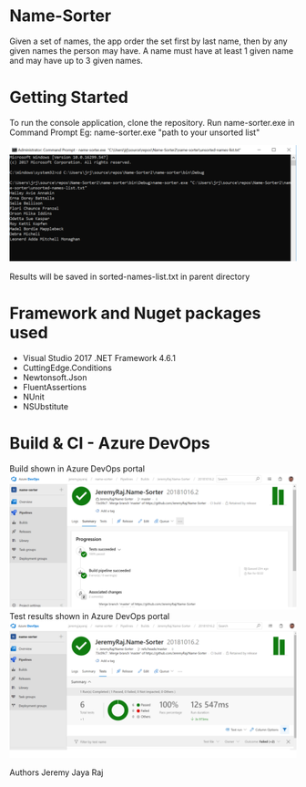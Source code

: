 # Name-Sorter
Given a set of names, the app order the set first by last name, then by any given names the person may have. A name must have at least 1 given name and may have up to 3 given names.

# Getting Started
To run the console application, clone the repository.  Run name-sorter.exe in Command Prompt
Eg: name-sorter.exe "path to your unsorted list"

![Screenshot](readmeimages/cmd.png)

Results will be saved in sorted-names-list.txt in parent directory

# Framework and Nuget packages used
- Visual Studio 2017 .NET Framework 4.6.1
- CuttingEdge.Conditions
- Newtonsoft.Json
- FluentAssertions
- NUnit
- NSUbstitute

# Build & CI - Azure DevOps
Build shown in Azure DevOps portal
![Screenshot](readmeimages/build.png)
Test results shown in Azure DevOps portal
![Screenshot](readmeimages/test.png)

Authors
Jeremy Jaya Raj
